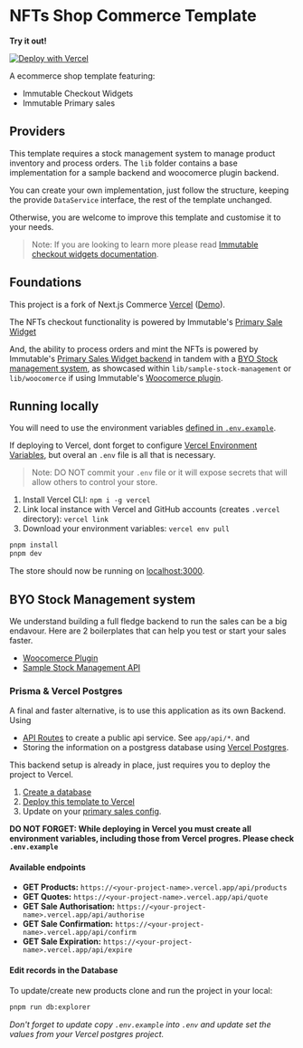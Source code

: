 # NFTs Shop Commerce Template

**Try it out!**

[![Deploy with Vercel](https://vercel.com/button)](https%3A%2F%2Fvercel.com%2Fnew%2Fclone%3Frepository-url%3Dhttps%3A%2F%2Fgithub.com%2Fjhesgodi%2Fcommerce%26env%3DCOMPANY_NAME%2CNEXT_PUBLIC_COLLECTION_NAME%2C%26envDescription%3DFollow%20the%20link%20for%20all%20environment%20variables%26envLink%3Dhttps%3A%2F%2Fgithub.com%2Fjhesgodi%2Fcommerce%2Fblob%2Fmain%2F.env.example%26stores%3D%5B%7B%22type%22%3A%22postgres%22%7D%5D%26project-name%3DMy%20NFTs%20Shop%26repository-name%3Dmy-nfts-shop%26redirect-url%3Dhttps%3A%2F%2Fgithub.com%2Fjhesgodi%2Fcommerce%26demo-title%3DImmutable%20NFTs%20Shop%20Demo%26demo-description%3DAn%20NFT%20primary%20sales%20demo%20shop%26demo-url%3Dhttps%3A%2F%2Fimtbl-commerce.vercel.app%26demo-image%3Dhttps%3A%2F%2Fimmutable.github.io%2Fsample-project-metadata%2Ftokens%2Ftoken1.webp) 

A ecommerce shop template featuring:

- Immutable Checkout Widgets
- Immutable Primary sales


## Providers
This template requires a stock management system to manage product inventory and process orders. The `lib` folder contains a base implementation for a sample backend and woocomerce plugin backend.

You can create your own implementation, just follow the structure, keeping the provide `DataService` interface, the rest of the template unchanged.

Otherwise, you are welcome to improve this template and customise it to your needs.

> Note: If you are looking to learn more please read [Immutable checkout widgets documentation](https://docs.immutable.com/docs/zkevm/products/checkout/).

## Foundations

This project is a fork of Next.js Commerce [Vercel](https://github.com/vercel/nextjs-commerce) ([Demo](https://demo.vercel.store/)).

The NFTs checkout functionality is powered by Immutable's [Primary Sale Widget](https://docs.immutable.com/docs/zkEVM/products/checkout/widgets/primary-sales/widget)

And, the ability to process orders and mint the NFTs is powered by Immutable's [Primary Sales Widget backend](https://docs.immutable.com/docs/zkEVM/products/checkout/widgets/primary-sales/backend) in tandem with a [BYO Stock management system](https://docs.immutable.com/docs/zkEVM/products/checkout/widgets/primary-sales/backend/byo), as showcased within `lib/sample-stock-management` or `lib/woocomerce` if using Immutable's [Woocomerce plugin](https://docs.immutable.com/docs/zkEVM/products/checkout/widgets/primary-sales/backend/woocommerce).

## Running locally

You will need to use the environment variables [defined in `.env.example`](.env.example).

If deploying to Vercel, dont forget to configure [Vercel Environment Variables](https://vercel.com/docs/concepts/projects/environment-variables), but overal an `.env` file is all that is necessary.

> Note: DO NOT commit your `.env` file or it will expose secrets that will allow others to control your store.

1. Install Vercel CLI: `npm i -g vercel`
2. Link local instance with Vercel and GitHub accounts (creates `.vercel` directory): `vercel link`
3. Download your environment variables: `vercel env pull`

```bash
pnpm install
pnpm dev
```

The store should now be running on [localhost:3000](http://localhost:3000/).

## BYO Stock Management system
We understand building a full fledge backend to run the sales can be a big endavour. Here are 2 boilerplates that can help you
test or start your sales faster.

- [Woocomerce Plugin](https://docs.immutable.com/docs/zkEVM/products/checkout/widgets/primary-sales/backend/woocommerce)
- [Sample Stock Management API](https://github.com/immutable/commerce-primary-sales-sample-api/tree/main)

### Prisma & Vercel Postgres
A final and faster alternative, is to use this application as its own Backend. Using

- [API Routes](https://nextjs.org/docs/pages/building-your-application/routing/api-routes) to create a public api service. See `app/api/*`. and
- Storing the information on a postgress database using [Vercel Postgres](https://vercel.com/docs/storage/vercel-postgres).

This backend setup is already in place, just requires you to deploy the project to Vercel.
1. [Create a database](https://vercel.com/dashboard/stores)
2. [Deploy this template to Vercel](https://nextjs.org/learn-pages-router/basics/deploying-nextjs-app/deploy)
3. Update on your [primary sales config](https://docs.immutable.com/docs/zkEVM/products/checkout/widgets/primary-sales/backend#6-connecting-your-stock-management-system-with-the-primary-sales-widget).

**DO NOT FORGET: While deploying in Vercel you must create all environment variables, including those from Vercel progres. Please check `.env.example`**

#### Available endpoints
- **GET Products:** `https://<your-project-name>.vercel.app/api/products`
- **GET Quotes:** `https://<your-project-name>.vercel.app/api/quote`
- **GET Sale Authorisation:** `https://<your-project-name>.vercel.app/api/authorise`
- **GET Sale Confirmation:** `https://<your-project-name>.vercel.app/api/confirm`
- **GET Sale Expiration:** `https://<your-project-name>.vercel.app/api/expire`

#### Edit records in the Database
To update/create new products clone and run the project in your local:
```bash
pnpm run db:explorer
```
_Don't forget to update copy `.env.example` into `.env` and update set the values from your Vercel postgres project._